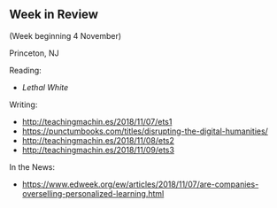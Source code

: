 ## Week in Review
(Week beginning 4 November)

Princeton, NJ

Reading:
* _Lethal White_

Writing:
* http://teachingmachin.es/2018/11/07/ets1
* https://punctumbooks.com/titles/disrupting-the-digital-humanities/
* http://teachingmachin.es/2018/11/08/ets2
* http://teachingmachin.es/2018/11/09/ets3

In the News:
* https://www.edweek.org/ew/articles/2018/11/07/are-companies-overselling-personalized-learning.html
